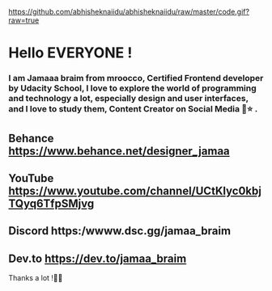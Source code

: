 https://github.com/abhisheknaiidu/abhisheknaiidu/raw/master/code.gif?raw=true

# Hello EVERYONE !
### I am Jamaaa braim from mroocco, Certified Frontend developer by Udacity School, I love to explore the world of programming and technology a lot, especially design and user interfaces, and I love to study them, Content Creator on Social Media 👑⭐ .

## Behance https://www.behance.net/designer_jamaa

## YouTube https://www.youtube.com/channel/UCtKIyc0kbjTQyq6TfpSMjvg

## Discord https:/wwww.dsc.gg/jamaa_braim

## Dev.to  https://dev.to/jamaa_braim

Thanks a lot !🙏😍
